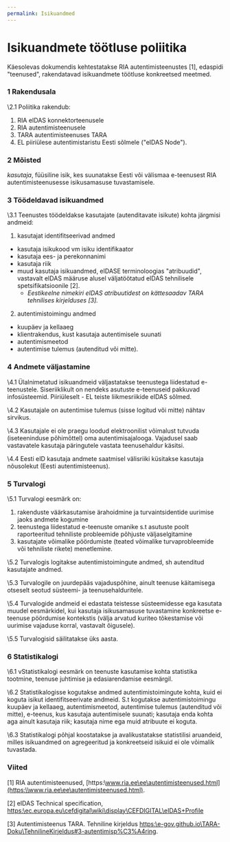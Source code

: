 ```yaml
---
permalink: Isikuandmed
---
```


# Isikuandmete töötluse poliitika

Käesolevas dokumendis kehtestatakse RIA autentimisteenustes [1], edaspidi "teenused", rakendatavad isikuandmete töötluse konkreetsed meetmed. 

### 1 Rakendusala

\2.1 Poliitika rakendub:

1. RIA eIDAS konnektorteenusele
2. RIA autentimisteenusele
3. TARA autentimisteenuses TARA
4. EL piiriülese autentimistaristu Eesti sõlmele ("eIDAS Node").

### 2 Mõisted

_kasutaja_, füüsiline isik, kes suunatakse Eesti või välismaa e-teenusest RIA autentimisteenusesse isikusamasuse tuvastamisele.

### 3 Töödeldavad isikuandmed

\3.1 Teenustes töödeldakse kasutajate (autenditavate isikute) kohta järgmisi andmeid:

1. kasutajat identifitseerivad andmed
  - kasutaja isikukood vm isiku identifikaator
  - kasutaja ees- ja perekonnanimi
  - kasutaja riik
  - muud kasutaja isikuandmed, eIDASE terminoloogias "atribuudid", vastavalt eIDAS määruse alusel väljatöötatud eIDAS tehnilisele spetsifikatsioonile [2].
    - _Eestikeelne nimekiri eIDAS atribuutidest on kättesaadav TARA tehnilises kirjelduses [3]._

2. autentimistoimingu andmed
  - kuupäev ja kellaaeg
  - klientrakendus, kust kasutaja autentimisele suunati
  - autentimismeetod
  - autentimise tulemus (autenditud või mitte).

### 4 Andmete väljastamine

\4.1 Ülalnimetatud isikuandmeid väljastatakse teenustega liidestatud e-teenustele. Siseriiklikult on nendeks asutuste e-teenuseid pakkuvad infosüsteemid. Piiriüleselt - EL teiste liikmesriikide eIDAS sõlmed.

\4.2 Kasutajale on autentimise tulemus (sisse logitud või mitte) nähtav sirvikus.

\4.3 Kasutajale ei ole praegu loodud elektroonilist võimalust tutvuda (iseteeninduse põhimõttel) oma autentimisajalooga. Vajadusel saab vastavatele kasutaja päringutele vastata teenusehaldur käsitsi.

\4.4 Eesti eID kasutaja andmete saatmisel välisriiki küsitakse kasutaja nõusolekut (Eesti autentimisteenus). 

### 5 Turvalogi

\5.1 Turvalogi eesmärk on:

1. rakenduste väärkasutamise ärahoidmine ja turvaintsidentide uurimise jaoks andmete kogumine
2. teenustega liidestatud e-teenuste omanike s.t asutuste poolt raporteeritud tehniliste probleemide põhjuste väljaselgitamine
3. kasutajate võimalike pöördumiste (teated võimalike turvaprobleemide või tehniliste rikete) menetlemine.

\5.2 Turvalogis logitakse autentimistoimingute andmed, sh autenditud kasutajate andmed.

\5.3 Turvalogile on juurdepääs vajaduspõhine, ainult teenuse käitamisega otseselt seotud süsteemi- ja teenusehalduritele.

\5.4 Turvalogide andmeid ei edastata teistesse süsteemidesse ega kasutata muudel eesmärkidel, kui kasutaja isikusamasuse tuvastamine konkreetse e-teenuse pöördumise kontekstis (välja arvatud kuriteo tõkestamise või uurimise vajaduse korral, vastavalt õigusele).

\5.5 Turvalogisid säilitatakse üks aasta.

### 6 Statistikalogi

\6.1 vStatistikalogi eesmärk on teenuste kasutamise kohta statistika tootmine, teenuse juhtimise ja edasiarendamise eesmärgil.

\6.2 Statistikalogisse kogutakse andmed autentimistoimingute kohta, kuid ei koguta isikut identifitseerivate andmeid. S.t kogutakse autentimistoimingu kuupäev ja kellaaeg, autentimismeetod, autentimise tulemus (autenditud või mitte), e-teenus, kus kasutaja autentimisele suunati; kasutaja enda kohta aga ainult kasutaja riik; kasutaja nime ega muid atribuute ei koguta.

\6.3 Statistikalogi põhjal koostatakse ja avalikustatakse statistilisi aruandeid, milles isikuandmed on agregeeritud ja konkreetseid isikuid ei ole võimalik tuvastada.  

### Viited

[1] RIA autentimisteenused, [https:\\www.ria.ee\ee\autentimisteenused.html](https:\\www.ria.ee\ee\autentimisteenused.html).

[2] eIDAS Technical specification, [https:\\ec.europa.eu\cefdigital\wiki\display\CEFDIGITAL\eIDAS+Profile](https:\\ec.europa.eu\cefdigital\wiki\display\CEFDIGITAL\eIDAS+Profile)

[3] Autentimisteenus TARA. Tehniline kirjeldus [https:\\e-gov.github.io\TARA-Doku\TehnilineKirjeldus#3-autentimisp%C3%A4ring](https:\\e-gov.github.io\TARA-Doku\TehnilineKirjeldus#3-autentimisp%C3%A4ring).
